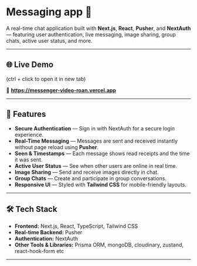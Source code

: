 # Messaging app 💬

A real-time chat application built with **Next.js**, **React**, **Pusher**, and **NextAuth** — featuring user authentication, live messaging, image sharing, group chats, active user status, and more.

---

## 🌐 Live Demo
  (ctrl + click to open it in new tab)
  
🔗 **https://messenger-video-roan.vercel.app**

---

## 🚀 Features

- **Secure Authentication** — Sign in with NextAuth for a secure login experience.
- **Real-Time Messaging** — Messages are sent and received instantly without page reload using **Pusher**.
- **Seen & Timestamps** — Each message shows read receipts and the time it was sent.
- **Active User Status** — See when other users are online in real time.
- **Image Sharing** — Send and receive images directly in chat.
- **Group Chats** — Create and participate in group conversations.
- **Responsive UI** — Styled with **Tailwind CSS** for mobile-friendly layouts.

---

## 🛠️ Tech Stack

- **Frontend:** Next.js, React, TypeScript, Tailwind CSS
- **Real-time Backend:** Pusher
- **Authentication:** NextAuth
- **Other Tools & Libraries:** Prisma ORM, mongoDB, cloudinary, zustand, react-hook-form etc

---
